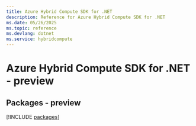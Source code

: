 ```yaml
---
title: Azure Hybrid Compute SDK for .NET
description: Reference for Azure Hybrid Compute SDK for .NET
ms.date: 05/26/2025
ms.topic: reference
ms.devlang: dotnet
ms.service: hybridcompute
---
```

# Azure Hybrid Compute SDK for .NET - preview
## Packages - preview
[!INCLUDE [packages](hybrid-compute-index.md)]